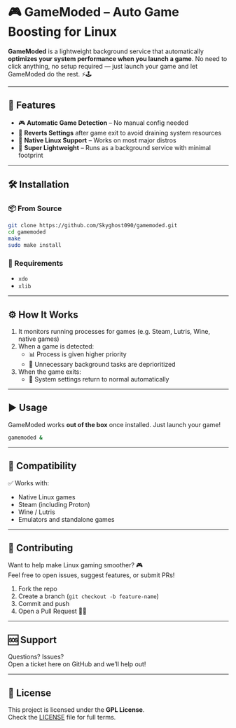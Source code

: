 # 🎮 GameModed – Auto Game Boosting for Linux

**GameModed** is a lightweight background service that automatically **optimizes your system performance when you launch a game**. No need to click anything, no setup required — just launch your game and let GameModed do the rest. ⚡🕹️

---

## 🔧 Features

- 🎮 **Automatic Game Detection** – No manual config needed  
- 🔄 **Reverts Settings** after game exit to avoid draining system resources  
- 🐧 **Native Linux Support** – Works on most major distros  
- 🧊 **Super Lightweight** – Runs as a background service with minimal footprint

---

## 🛠️ Installation

### 📦 From Source

```bash
git clone https://github.com/Skyghost090/gamemoded.git
cd gamemoded
make
sudo make install
```

### 🧰 Requirements

- `xdo`  
- `xlib`  

---

## ⚙️ How It Works

1. It monitors running processes for games (e.g. Steam, Lutris, Wine, native games)  
2. When a game is detected:
   - 📊 Process is given higher priority
   - 🚫 Unnecessary background tasks are deprioritized  
3. When the game exits:
   - 🔄 System settings return to normal automatically

---

## ▶️ Usage

GameModed works **out of the box** once installed. Just launch your game!

```bash
gamemoded &
```  

---

## 🧪 Compatibility

✅ Works with:

- Native Linux games  
- Steam (including Proton)  
- Wine / Lutris  
- Emulators and standalone games 

---

## 🙌 Contributing

Want to help make Linux gaming smoother? 🎮  
Feel free to open issues, suggest features, or submit PRs!

1. Fork the repo  
2. Create a branch (`git checkout -b feature-name`)  
3. Commit and push  
4. Open a Pull Request 🧑‍💻

---

## 🆘 Support

Questions? Issues?  
Open a ticket here on GitHub and we’ll help out!

---

## 📜 License

This project is licensed under the **GPL License**.  
Check the [LICENSE](LICENSE) file for full terms.
